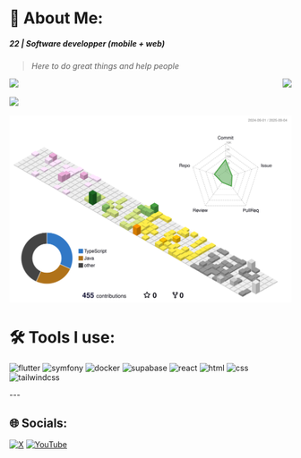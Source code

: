 # 💫 About Me:

##### 22 | Software developper (mobile + web) 
> _Here to do great things and help people_

[<img  src="https://nirzak-streak-stats.vercel.app/?user=adam-nlem&theme=tokyonight&hide_border=false"/>](#)
[<img align="right" src="https://github-readme-stats.vercel.app/api?username=adam-nlem&theme=tokyonight&hide_border=false&include_all_commits=true&count_private=true"/>](#)

[<img src="https://github-readme-stats.vercel.app/api/top-langs/?username=adam-nlem&theme=tokyonight&hide_border=false&include_all_commits=true&count_private=true&layout=compact" />](#)


![](./profile-3d-contrib/profile-south-season-animate.svg)

# 🛠️ Tools I use:
<p align="left">
<img width="45" height="45" alt="flutter" src="https://cdn.jsdelivr.net/gh/devicons/devicon@latest/icons/flutter/flutter-original.svg" />
<img width="45" height="45" alt="symfony" src="https://cdn.jsdelivr.net/gh/devicons/devicon@latest/icons/symfony/symfony-original-wordmark.svg" />
<img width="45" height="45" alt="docker" src="https://cdn.jsdelivr.net/gh/devicons/devicon@latest/icons/docker/docker-original.svg" />
<img width="45" height="45" alt="supabase" src="https://cdn.jsdelivr.net/gh/devicons/devicon@latest/icons/supabase/supabase-original.svg" />
<img width="45" height="45" alt="react" src="https://cdn.jsdelivr.net/gh/devicons/devicon@latest/icons/react/react-original.svg" />
<img width="45" height="45" alt="html" src="https://cdn.jsdelivr.net/gh/devicons/devicon@latest/icons/html5/html5-original-wordmark.svg" />
<img width="45" height="45" alt="css" src="https://cdn.jsdelivr.net/gh/devicons/devicon@latest/icons/css3/css3-original-wordmark.svg" />
<img width="75" height="75" alt="tailwindcss" src="https://cdn.jsdelivr.net/gh/devicons/devicon@latest/icons/tailwindcss/tailwindcss-original-wordmark.svg" />                                           
</p>
---

## 🌐 Socials:
[![X](https://img.shields.io/badge/X-black.svg?logo=X&logoColor=white)](https://x.com/adam_nlem) [![YouTube](https://img.shields.io/badge/YouTube-%23FF0000.svg?logo=YouTube&logoColor=white)](https://youtube.com/@@Adam_NLEM) 

<!-- Proudly created with GPRM ( https://gprm.itsvg.in ) -->
